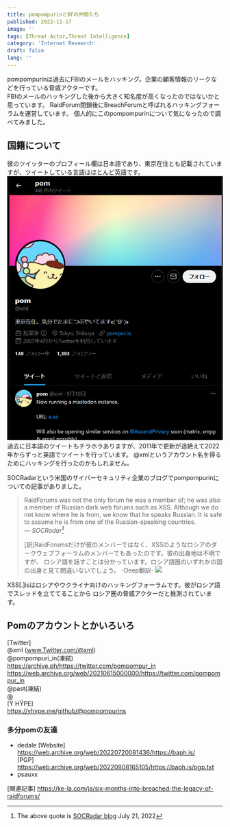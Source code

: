 ```yaml
---
title: pompompurinとBFの仲間たち
published: 2022-11-17
image: ''
tags: [Threat Actor,Threat Intelligence]
category: 'Internet Research'
draft: false 
lang: ''
---
```



pompompurinは過去にFBIのメールをハッキング。企業の顧客情報のリークなどを行っている脅威アクターです。  
FBIのメールのハッキングした後から大きく知名度が高くなったのではないかと思っています。
RaidForum閉鎖後にBreachForumと呼ばれるハッキングフォーラムを運営しています。
個人的にこのpompompurinについて気になったので調べてみました。  

## 国籍について
彼のツイッターのプロフィール欄は日本語であり、東京在住とも記載されていますが、ツイートしている言語はほとんど英語です。
![](pomtwitter.png)
過去に日本語のツイートもチラホラありますが、2011年で更新が途絶えて2022年からずっと英語でツイートを行っています。
@xmlというアカウント名を得るためにハッキングを行ったのかもしれません。

SOCRadarという米国のサイバーセキュリティ企業のブログでpompompurinについての記事がありました。
> RaidForums was not the only forum he was a member of; he was also a member of Russian dark web forums such as XSS. Although we do not know 
> where he is from, we know that he speaks Russian. It is safe to assume he is from one of the Russian-speaking countries.<br>
> — <cite>SOCRadar[^1]</cite>
>  
> [訳]RaidForumsだけが彼のメンバーではなく、XSSのようなロシアのダークウェブフォーラムのメンバーでもあったのです。彼の出身地は不明ですが、
> ロシア語を話すことは分かっています。ロシア語圏のいずれかの国の出身と見て間違いないでしょう。 -Deep翻訳-
> ![](https://socradar.io/wp-content/uploads/2022/07/pompompurin-1.png)
[^1]: The above quote is [SOCRadar blog](https://socradar.io/dark-web-threat-profile-pompompurin/) July 21, 2022

XSS[.]isはロシアやウクライナ向けのハッキングフォーラムです。彼がロシア語でスレッドを立ててることから
ロシア圏の脅威アクターだと推測されています。

## Pomのアカウントとかいろいろ
[Twitter]   
        @xml                 (www.Twitter.com/@xml)   
        @pompompuri_in(凍結)  
        https://archive.ph/https://twitter.com/pompompur_in  
        https://web.archive.org/web/20210615000000/https://twitter.com/pompompur_in  
        @past(凍結)  
        @  
[Ÿ HŸPE]  
        https://yhype.me/github/@pompompurins  
### 多分pomの友達
- dedale
[Website] https://web.archive.org/web/20220720081436/https://baph.is/  
[PGP] https://web.archive.org/web/20220808165105/https://baph.is/pgp.txt  
- psauxx 

[関連記事]
https://ke-la.com/ja/six-months-into-breached-the-legacy-of-raidforums/






